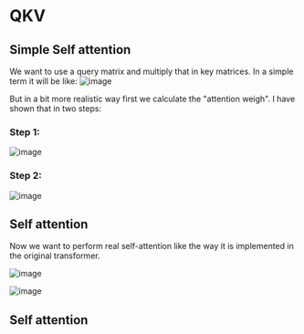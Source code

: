 # QKV

## Simple Self attention

We want to use a query matrix and multiply that in key matrices. In a simple term it will be like:
![image](https://github.com/user-attachments/assets/8f71f2cb-e96d-49bd-a688-679ad6e1c5a9)

But in a bit more realistic way first we calculate the "attention weigh". I have shown that in two steps:

### Step 1:


![image](https://github.com/user-attachments/assets/3183ec2c-7f6f-4ba5-8847-cefcf81af34b)

### Step 2:

![image](https://github.com/user-attachments/assets/de84c53b-cf77-4632-a28f-4a1407c83194)


## Self attention

Now we want to perform real self-attention like the way it is implemented in the original transformer.

![image](https://github.com/user-attachments/assets/2036638e-8dc2-4e93-8c20-c81c983af9b4)

![image](https://github.com/user-attachments/assets/694428ff-4e9a-4b38-8c0d-54a118d93595)





##  Self attention


